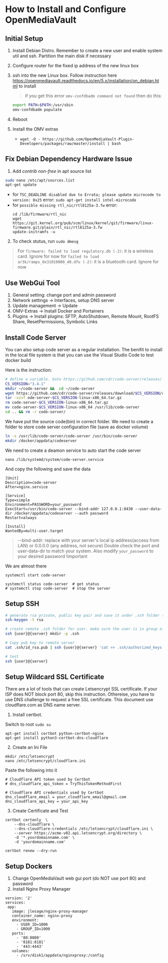 # How to Install and Configure OpenMediaVault

## Initial Setup

1. Install Debian Distro. Remember to create a new user and enable system util and ssh. Partition the main disk if necessary
2. Configure router for the fixed ip address of the new linux box
3. ssh into the new Linux box. Follow instruction here https://openmediavault.readthedocs.io/en/5.x/installation/on_debian.html to install
    > if you get this error `omv-confdbadm command not found` then do this:
    
    ```bash
    export PATH=$PATH:/usr/sbin
    omv-confdbadm populate
    ```
4. Reboot
5. Install the OMV extras
    - `wget -O - https://github.com/OpenMediaVault-Plugin-Developers/packages/raw/master/install | bash`
    
## Fix Debian Dependency Hardware Issue

1. Add *contrib non-free* in apt source list
```bash
sudo nano /etc/apt/sources.list
apt-get update
```
  - for ```TSC_DEADLINE disabled due to Errata; please update microcode to version: 0x25``` error: ```sudo apt-get install intel-microcode```
  - for ```possible missing rtl_nic/rtl8125a-3.fw``` error: 
    ```
    cd /lib/firmware/rtl_nic
    wget https://git.kernel.org/pub/scm/linux/kernel/git/firmware/linux-firmware.git/plain/rtl_nic/rtl8125a-3.fw
    update-initramfs -u
    ```
2. To check stutus, run ```sudo dmesg```

> For ```firmware: failed to load regulatory.db (-2)```: it is a wireless card. Ignore for now
> for ```failed to load ar3k/ramps_0x31010000_40.dfu (-2)```: it is a bluetooth card. Ignore for now

## Use WebGui Tool    

1. General setting: change port and admin password
2. Network settings -> Interfaces, setup DNS server
3. Update management -> Update
4. OMV-Extras -> Install Docker and Portainers
5. Plugins -> Install plugins: SFTP, AutoShutdown, Remote Mount, RootFS Share, ResetPermissions, Symbolic Links

## Install Code Server

You can also setup code server as a regular installation. The benifit to install in the local file system is that you can use the Visual Studio Code to test docker build

Here is the instruction:

```bash
# define a variable. Goto https://github.com/cdr/code-server/releases/ to find the version you want to install
CS_VERSION="3.4.1"
mkdir ~/code-server &&  cd ~/code-server
wget https://github.com/cdr/code-server/releases/download/$CS_VERSION/code-server-$CS_VERSION-linux-x86_64.tar.gz
tar -xzvf ode-server-$CS_VERSION-linux-x86_64.tar.gz
rm code-server-$CS_VERSION-linux-x86_64.tar.gz
mv code-server-$CS_VERSION-linux-x86_64 /usr/lib/code-server
cd .. && rm -r code-server/
```

We have put the source code(bin) in correct folder. We need to create a folder to store code server configuration file (save as docker volume)
```bash
ln -s /usr/lib/code-server/code-server /usr/bin/code-server
mkdir /docker/appdata/codeserver
```

We need to create a deamon service to auto start the code server

```
nano /lib/systemd/system/code-server.service
```

And copy the following and save the data
```
[Unit]
Description=code-server
After=nginx.service

[Service]
Type=simple
Environment=PASSWORD=your_password
ExecStart=/usr/bin/code-server --bind-addr 127.0.0.1:8430 --user-data-dir /docker/appdata/codeserver --auth password
Restart=always

[Install]
WantedBy=multi-user.target
```
> --bind-addr: replace with your server's local ip address(access from LAN) or 0.0.0.0 (any address, not secure)
> Double check the port and user-data-dir to match your system. Also modify `your_password` to your desired password !important

We are almost there
```
systemctl start code-server

systemctl status code-server  # get status
# systemctl stop code-server  # stop the server
```


## Setup SSH 

```bash
# generate rsa private, public key pair and save it under .ssh folder (mac/linux)
ssh-keygen -t rsa

# create remote .ssh folder for user. make sure the user is in group of ssh
ssh {user}@{server} mkdir -p .ssh

# Copy pub key to remote server
cat .ssh/id_rsa.pub | ssh {user}@{server} 'cat >> .ssh/authorized_keys'

# test
ssh {user}@{server}
```

## Setup Wildcard SSL Certificate

There are a lot of tools that can create Letsencrypt SSL certificate. If your ISP does NOT block port 80, skip this instruction. Othereise, you have to use DNS challenge to request a free SSL certificate. This document use cloudflare.com as DNS name server.

1. Install certbot. 

Switch to root `sudo su`
```
apt-get install certbot python-certbot-nginx
apt-get install python3-certbot-dns-cloudflare
```

2. Create an Ini File

```
mkdir /etc/letsencrypt
nano /etc/letsencrypt/cloudflare.ini
```

Paste the following into it
```
# Cloudflare API token used by Certbot
# dns_cloudflare_api_token = TryThisTokenMethodFirst

# Cloudflare API credentials used by Certbot
dns_cloudflare_email = your_cloudflare_email@gmail.com
dns_cloudflare_api_key = your_api_key
```

3. Create Certificate and Test

```
certbot certonly  \
    --dns-cloudflare \
    --dns-cloudflare-credentials /etc/letsencrypt/cloudflare.ini \
    --server https://acme-v02.api.letsencrypt.org/directory \
    -d '*.yourdomainname.com' \
    -d 'yourdomainname.com'
    
certbot renew --dry-run
```

## Setup Dockers
 
 1. Change OpenMediaVault web gui port (do NOT use port 80) and password
 2. Install Nginx Proxy Manager
 
 ```
version: '2'
services:
  app:
    image: jlesage/nginx-proxy-manager
    container_name: nginx-proxy
    environment:
      - USER_ID=1000
      - GROUP_ID=1000
    ports:
      - '80:8080'
      - '8181:8181'
      - '443:4443'
    volumes:
      - /srv/disk1/appdata/nginxproxy:/config
 ```


